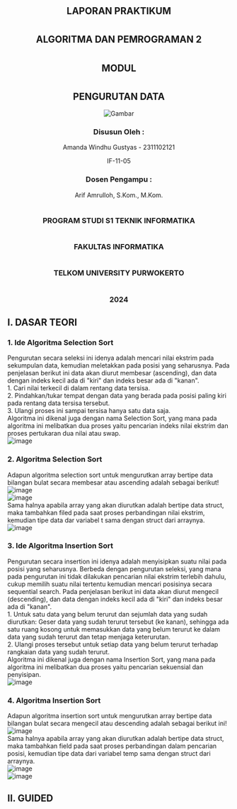 # <h2 align="center">LAPORAN PRAKTIKUM</h2>
# <h2 align="center">ALGORITMA DAN PEMROGRAMAN 2</h2>
# <h2 align="center">MODUL </h2>
# <h2 align="center">PENGURUTAN DATA</h2>
<p align="center">
    <img src="https://github.com/user-attachments/assets/3ccfed0b-72d1-4349-ac08-c4dce379c827" alt="Gambar">
</p>
 <h3  align="center" >Disusun Oleh : </h3>
<p align="center">Amanda Windhu Gustyas - 2311102121</p>
<p align="center">IF-11-05</p>
 <h3 <p align="center" >Dosen Pengampu : </h3> </p>
 <p align="center">Arif Amrulloh, S.Kom., M.Kom.</p>

# <h3 align="center"> PROGRAM STUDI S1 TEKNIK INFORMATIKA </h3>
# <h3 align="center"> FAKULTAS INFORMATIKA </h3>
# <h3 align="center"> TELKOM UNIVERSITY PURWOKERTO </h3>
# <h3 align="center"> 2024 </h3>

## I. DASAR TEORI

### 1. Ide Algoritma Selection Sort
Pengurutan secara seleksi ini idenya adalah mencari nilai ekstrim pada sekumpulan data, kemudian meletakkan pada posisi yang seharusnya. Pada penjelasan berikut ini data akan diurut membesar (ascending), dan data dengan indeks kecil ada di "kiri" dan indeks besar ada di "kanan".<br/>
    1. Cari nilai terkecil di dalam rentang data tersisa.<br/>
    2. Pindahkan/tukar tempat dengan data yang berada pada posisi paling kiri pada rentang data
    tersisa tersebut.<br/>
    3. Ulangi proses ini sampai tersisa hanya satu data saja.<br/>
Algoritma ini dikenal juga dengan nama Selection Sort, yang mana pada algoritma ini melibatkan dua proses yaitu pencarian indeks nilai ekstrim dan proses pertukaran dua nilai atau swap.<br/>
![image](https://github.com/user-attachments/assets/6cbe2132-e2db-49e2-a640-326880e80a74)<br/>

### 2. Algoritma Selection Sort
Adapun algoritma selection sort untuk mengurutkan array bertipe data bilangan bulat secara membesar atau ascending adalah sebagai berikut!<br/>
![image](https://github.com/user-attachments/assets/c4516483-2c5c-4884-8bb6-72e370cf2c5a)<br/>
![image](https://github.com/user-attachments/assets/ae918a0b-9ed9-4fc0-9d1a-0f2cac8bc139)<br/>
Sama halnya apabila array yang akan diurutkan adalah bertipe data struct, maka tambahkan filed pada saat proses perbandingan nilai ekstrim, kemudian tipe data dar variabel t sama dengan struct dari arraynya.<br/>
![image](https://github.com/user-attachments/assets/7a5b32c0-1b29-409a-a079-b1932021e72c)<br/>

### 3. Ide Algoritma Insertion Sort
Pengurutan secara insertion ini idenya adalah menyisipkan suatu nilai pada posisi yang seharusnya. Berbeda dengan pengurutan seleksi, yang mana pada pengurutan ini tidak dilakukan pencarian nilai ekstrim terlebih dahulu, cukup memilih suatu nilai tertentu kemudian mencari posisinya secara sequential search. Pada penjelasan berikut ini data akan diurut mengecil (descending), dan data dengan indeks kecil ada di "kiri" dan indeks besar ada di "kanan".<br/>
    1. Untuk satu data yang belum terurut dan sejumlah data yang sudah diurutkan:
    Geser data yang sudah terurut tersebut (ke kanan), sehingga ada satu ruang kosong untuk
    memasukkan data yang belum terurut ke dalam data yang sudah terurut dan tetap menjaga
    keterurutan.<br/>
    2. Ulangi proses tersebut untuk setiap data yang belum terurut terhadap rangkaian data yang
    sudah terurut.<br/>
Algoritma ini dikenal juga dengan nama Insertion Sort, yang mana pada algoritma ini melibatkan dua proses yaitu pencarian sekuensial dan penyisipan.<br/>
 ![image](https://github.com/user-attachments/assets/2c9d0508-75e1-4880-8bbc-07018965c451)<br/>

### 4. Algoritma Insertion Sort
Adapun algoritma insertion sort untuk mengurutkan array bertipe data bilangan bulat secara mengecil atau descending adalah sebagai berikut ini!<br/>
![image](https://github.com/user-attachments/assets/65ccfba8-e1d8-4c99-ab21-e2ae51727795)<br/>
Sama halnya apabila array yang akan diurutkan adalah bertipe data struct, maka tambahkan field pada saat proses perbandingan dalam pencarian posisi, kemudian tipe data dari variabel temp sama dengan struct dari arraynya.<br/>
![image](https://github.com/user-attachments/assets/7e0686a3-be59-44cd-ac24-289123575c2b)<br/>
![image](https://github.com/user-attachments/assets/9f06e676-06f5-46ef-989d-c056ed8c564e)<br/>

## II. GUIDED




 




